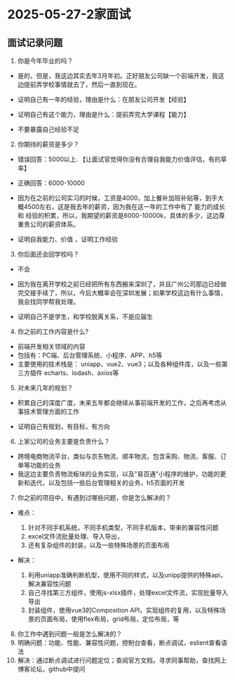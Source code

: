 # 2025-05-27-2家面试

## 面试记录问题

1. 你是今年毕业的吗？
  * 是的，但是，我这边其实去年3月年初。正好朋友公司缺一个前端开发，我这边提前弄学校事情就去了，然后一直到现在。

  * 证明自己有一年的经验，理由是什么：在朋友公司开发【经验】
  * 证明自己有这个能力，理由是什么：提前弄完大学课程【能力】
  * 不要暴露自己经验不足

  

2. 你期待的薪资是多少？
  * 错误回答：5000以上. 【让面试官觉得你没有合理自我能力价值评估，有的草率】
  * 正确回答：6000-10000
  * 因为在之前的公司实习的时候，工资是4000，加上餐补加班补贴等，到手大概4500左右，这是我去年的薪资，因为我在这一年的工作中有了 能力的成长 和 经验的积累，所以，我期望的薪资是6000-10000k，具体的多少，这边尊重贵公司的薪资体系。

  * 证明自我能力、价值 ，证明工作经验

3. 你后面还会回学校吗？
  * 不会
  * 因为我在离开学校之前已经把所有东西搬来深圳了，并且广州公司那边已经做完交接手续了，所以，今后大概率会在深圳发展；如果学校这边有什么事情，我会找同学帮我处理。

  * 证明自己不是学生，和学校脱离关系，不是应届生

4. 你之前的工作内容是什么?
  * 前端开发相关领域的内容
  * 包括有：PC端、后台管理系统、小程序、APP、h5等
  * 主要使用的技术栈是： uniapp、vue2、vue3；以及各种组件库，以及一些第三方插件 echarts、lodash、axios等

5. 对未来几年的规划？
  * 积累自己的深度广度，未来五年都会继续从事前端开发的工作，之后再考虑从事技术管理方面的工作

  * 证明自己有规划，有目标，有方向

6. 上家公司的业务主要是负责什么？
  * 跨境电商物流平台，类似与京东物流、顺丰物流，包含采购、物流、客服、订单等功能的业务
  * 我这边主要负责物流板块的业务实现，以及"易百通"小程序的维护，功能的更新和迭代，以及包括一些后台管理相关的业务，h5页面的开发

7. 你之前的项目中，有遇到过哪些问题，你是怎么解决的？
  * 难点：
    1. 针对不同手机系统，不同手机类型，不同手机版本，带来的兼容性问题
    2. excel文件流批量处理、导入导出，
    3. 还有复杂组件的封装，以及一些特殊场景的页面布局

  * 解决：
    1. 利用uniapp准确判断机型，使用不同的样式，以及unipp提供的特殊api，解决兼容性问题
    2. 自己寻找第三方组件，使用js-xlsx插件，处理excel文件流，实现批量导入导出
    3. 封装组件，使用vue3的Composition API，实现组件的复用，以及特殊场景的页面布局，使用flex布局，grid布局，定位布局，等
    
8. 你工作中遇到问题一般是怎么解决的？
  1. 明确问题：功能、性能、兼容性问题，控制台查看，断点调试，eslient查看语法
  2. 解决：通过断点调试进行问题定位；查阅官方文档，寻求同事帮助，查找网上博客论坛，github中提问
